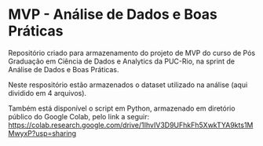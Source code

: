 # MVP - Análise de Dados e Boas Práticas

Repositório criado para armazenamento do projeto de MVP do curso de Pós Graduação em Ciência de Dados e Analytics da PUC-Rio, na sprint de Análise de Dados e Boas Práticas.

Neste respositório estão armazenados o dataset utilizado na análise (aqui dividido em 4 arquivos).

Também está disponível o script em Python, armazenado em diretório público do Google Colab, pelo link a seguir:
https://colab.research.google.com/drive/1IhvIV3D9UFhkFh5XwkTYA9kts1MMwyxP?usp=sharing
